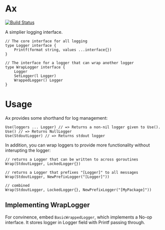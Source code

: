 Ax
==

[![Build Status](https://travis-ci.org/jeffh/ax.png)](https://travis-ci.org/jeffh/ax)

A simplier logging interface.

    // The core interface for all logging
    type Logger interface {
        Printf(format string, values ...interface{})
    }

    // The interface for a logger that can wrap another logger
    type WrapLogger interface {
        Logger
        SetLogger(l Logger)
        WrappedLogger() Logger
    }

Usage
=====

Ax provides some shorthand for log management:

    Use(loggers ... Logger) // => Returns a non-nil logger given to Use().
    Use() // => Returns NullLogger
    Use(StdoutLogger) // => Returns stdout logger

In addition, you can wrap loggers to provide more functionality without interupting the logger:

    // returns a Logger that can be written to across goroutines
    Wrap(StdoutLogger, LockedLogger{})

    // returns a Logger that prefixes "[Logger]" to all messages
    Wrap(StdoutLogger, NewPrefixLogger("[Logger]"))

    // combined
    Wrap(StdoutLogger, LockedLogger{}, NewPrefixLogger("[MyPackage]"))

Implementing WrapLogger
-----------------------

For convinence, embed `BasicWrappedLogger`, which implements a No-op interface.
It stores logger in Logger field with Printf passing through.
